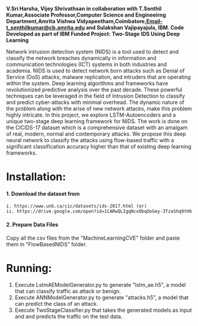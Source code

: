 **V.Sri Harsha, Vijey Shrivathsan in collaboration with T.Senthil Kumar,Associate Professor,Computer Science and Engineeirng Department,Amrita Vishwa Vidyapeetham,Coimbatore,Email-t_senthilkumar@cb.amrita.edu and Sulakshan Vajipayajula, IBM. 
Code Developed as part of IBM Funded Project: Two-Stage IDS Using Deep Learning**

Network intrusion detection system (NIDS) is a tool used to detect and classify the network breaches dynamically in information and communication technologies (ICT) systems in both industries and academia. NIDS is used to detect network born attacks such as Denial of Service (DoS) attacks, malware replication, and intruders that are operating within the system.
Deep learning algorithms and frameworks have revolutionized predictive analysis over the past decade. These powerful techniques can be leveraged in the field of Intrusion Detection to classify and predict cyber-attacks with minimal overhead. The dynamic nature of the problem along with the arise of new network attacks, make this problem highly intricate. In this project, we explore LSTM-Autoencoders and a unique two-stage deep learning framework for NIDS. The work is done on the CICIDS-17 dataset which is a comprehensive dataset with an amalgam of real, modern, normal and contemporary attacks. We propose this deep neural network to classify the attacks using flow-based traffic with a significant classification accuracy higher than that of existing deep learning frameworks. 
# Installation:

#### 1. Download the dataset from

    i. https://www.unb.ca/cic/datasets/ids-2017.html (or)
    ii. https://drive.google.com/open?id=1CARwQLIgqNcxObqOoGey-3TzaShq9tHh 
#### 2. Prepare Data Files
Copy all the csv files from the "MachineLearningCVE" folder and paste them in "FlowBasedNIDS" folder.

# Running:
1. Execute LstmAEModelGenerator.py to generate "lstm_ae.h5", a model that can classify traffic as attack or benign.
2. Execute ANNModelGenerator.py to generate "attacks.h5", a model that can predict the class of an attack.
3. Execute TwoStageClassifier.py that takes the generated models as input and and predicts the traffic on the test data.
